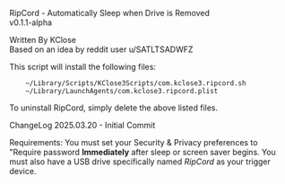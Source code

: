 RipCord - Automatically Sleep when Drive is Removed\
	v0.1.1-alpha

Written By KClose\
	Based on an idea by reddit user u/SATLTSADWFZ

This script will install the following files:
```
	~/Library/Scripts/KClose3Scripts/com.kclose3.ripcord.sh
	~/Library/LaunchAgents/com.kclose3.ripcord.plist
```
To uninstall RipCord, simply delete the above listed files.

ChangeLog
	2025.03.20	-	Initial Commit

Requirements:
	You must set your Security & Privacy preferences to "Require password **Immediately** after sleep or screen saver begins.
 	You must also have a USB drive specifically named *RipCord* as your trigger device. 
